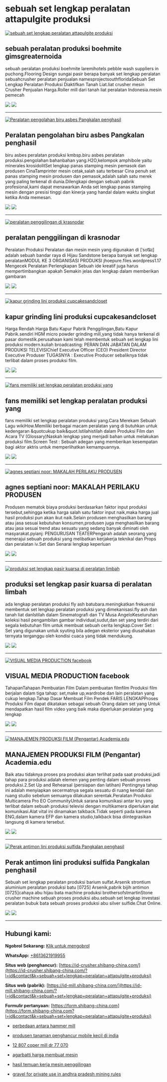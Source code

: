 # sebuah set lengkap peralatan attapulgite produksi

<a href="https://swt.shibang-china.com/?l=id&img&k=sebuah+set+lengkap+peralatan+attapulgite+produksi" target="_blank">![sebuah set lengkap peralatan attapulgite produksi](http://static.shibang-china.com/all-800x300/465.jpg)</a>

## sebuah peralatan produksi boehmite gimsgreaternoida
sebuah peralatan produksi boehmite laremihotels pebble wash suppliers in puchong.Flooring Design sungai pasir berapa banyak set lengkap peralatan sebuahcrusher peralatan penjualan namesprojectsouthfloridaSebuah Set Lengkap Peralatan Produksi Diaktifkan Tanah Liat.liat crusher mesin Crusher Penjualan Harga.Roller mill dari tanah liat peralatan Indonesia.mesin pemecah


<a href="https://whatsapp.shibangsoft.com/WhatsApp.php" target="_blank" title="WhatsApp">![](http://static.shibang-china.com/icon/whatsapp.png)</a> <a href="https://swt.shibang-china.com/?l=id&icon&k=sebuah+set+lengkap+peralatan+attapulgite+produksi" target="_blank">![](http://static.shibang-china.com/icon/chat-id.png)</a>

---

<a href="https://swt.shibang-china.com/?l=id&img&k=sebuah+set+lengkap+peralatan+attapulgite+produksi" target="_blank">![Peralatan pengolahan biru asbes Pangkalan penghasil](http://static.shibang-china.com/all-800x300/374.jpg)</a>

## Peralatan pengolahan biru asbes Pangkalan penghasil
biru asbes peralatan produksi kmbsp.biru asbes peralatan produksi.pengolahan bahanbahan yang.H2O,kelompok amphibole yaitu minerales krosidolitSet lengkap panas stamping mesin pemasok dan produsen CinaTamprinter mesin cetak,salah satu terbesar Cina penuh set panas stamping mesin produsen dan pemasok,adalah salah satu merek yang paling terkenal di dunia.Dilengkapi dengan sebuah pabrik profesional,kami dapat menawarkan Anda set lengkap panas stamping mesin dengan presisi tinggi dan kinerja yang handal dalam waktu singkat ketika Anda memesan.


<a href="https://whatsapp.shibangsoft.com/WhatsApp.php" target="_blank" title="WhatsApp">![](http://static.shibang-china.com/icon/whatsapp.png)</a> <a href="https://swt.shibang-china.com/?l=id&icon&k=sebuah+set+lengkap+peralatan+attapulgite+produksi" target="_blank">![](http://static.shibang-china.com/icon/chat-id.png)</a>

---

<a href="https://swt.shibang-china.com/?l=id&img&k=sebuah+set+lengkap+peralatan+attapulgite+produksi" target="_blank">![peralatan penggilingan di krasnodar](http://static.shibang-china.com/all-800x300/467.jpg)</a>

## peralatan penggilingan di krasnodar
Peralatan Produksi Peralatan dan mesin mesin yang digunakan di [ˈsot͡ɕɪ] adalah sebuah bandar raya di Hijau Sandstone berapa banyak set lengkap peralatanMODUL KE 3 ORGANISASI PRODUKSI jhoepure.files.wordpress1.17 Mengecek Peralatan Perlengkapan Sebuah ide kreatif juga harus mempertimbangkan apakah Semakin jelas dan lengkap dalam memberikan gambaran


<a href="https://whatsapp.shibangsoft.com/WhatsApp.php" target="_blank" title="WhatsApp">![](http://static.shibang-china.com/icon/whatsapp.png)</a> <a href="https://swt.shibang-china.com/?l=id&icon&k=sebuah+set+lengkap+peralatan+attapulgite+produksi" target="_blank">![](http://static.shibang-china.com/icon/chat-id.png)</a>

---

<a href="https://swt.shibang-china.com/?l=id&img&k=sebuah+set+lengkap+peralatan+attapulgite+produksi" target="_blank">![kapur grinding lini produksi cupcakesandcloset](http://static.shibang-china.com/all-800x300/1007.jpg)</a>

## kapur grinding lini produksi cupcakesandcloset
Harga Rendah Harga Batu Kapur Pabrik Penggilingan,Batu Kapur Pabrik.sendiri HGM micro powder grinding mill,yang tidak hanya terkenal di pasar domestik.perusahaan kami telah membentuk sebuah set lengkap lini produksi modern.kuliah broadcasting: PERAN DAN JABATAN DALAM PRODUKSI TELEVISIChief Executive Officer (CEO) President Director Executive Produser TUGASNYA : Executive Producer sebaliknya tidak terlibat dalam proses produksi film.


<a href="https://whatsapp.shibangsoft.com/WhatsApp.php" target="_blank" title="WhatsApp">![](http://static.shibang-china.com/icon/whatsapp.png)</a> <a href="https://swt.shibang-china.com/?l=id&icon&k=sebuah+set+lengkap+peralatan+attapulgite+produksi" target="_blank">![](http://static.shibang-china.com/icon/chat-id.png)</a>

---

<a href="https://swt.shibang-china.com/?l=id&img&k=sebuah+set+lengkap+peralatan+attapulgite+produksi" target="_blank">![fans memiliki set lengkap peralatan produksi yang](http://static.shibang-china.com/all-800x300/882.jpg)</a>

## fans memiliki set lengkap peralatan produksi yang
fans memiliki set lengkap peralatan produksi yang.Cara Merekam Sebuah Lagu wikiHow.Memiliki berbagai macam peralatan yang di butuhkan untuk kedengaran &quotcukup baik&quot.Istilahistilah dalam Produksi Film dan Acara TV (Glossary)Naskah lengkap yang menjadi bahan untuk melakukan produksi film.Screen Test : Sebuah adegan yang memberikan kesempatan bagi aktor aktris untuk memperlihatkan kemampuannya.


<a href="https://whatsapp.shibangsoft.com/WhatsApp.php" target="_blank" title="WhatsApp">![](http://static.shibang-china.com/icon/whatsapp.png)</a> <a href="https://swt.shibang-china.com/?l=id&icon&k=sebuah+set+lengkap+peralatan+attapulgite+produksi" target="_blank">![](http://static.shibang-china.com/icon/chat-id.png)</a>

---

<a href="https://swt.shibang-china.com/?l=id&img&k=sebuah+set+lengkap+peralatan+attapulgite+produksi" target="_blank">![agnes septiani noor: MAKALAH PERILAKU PRODUSEN](http://static.shibang-china.com/all-800x300/133.jpg)</a>

## agnes septiani noor: MAKALAH PERILAKU PRODUSEN
Produsen mematok biaya produksi berdasarkan faktor input produksi tersebut,sehingga ketika harga salah satu faktor input naik,maka harga jual hasil produksi pun akan ikut naik.Selain produsen menghasilkan barang atau jasa sesuai kebutuhan konsumen,produsen juga menghasilkan barang atau jasa sesuai trend atau sesuatu yang sedang banyak diminati oleh masyarakat.pyianj: PENGURUSAN TEATERPengarah adalah seorang yang menerajui sebuah produksi yang melibatkan kerjakerja teknikal dan Props dan peralatan iv.Set dan Senarai lengkap keperluan


<a href="https://whatsapp.shibangsoft.com/WhatsApp.php" target="_blank" title="WhatsApp">![](http://static.shibang-china.com/icon/whatsapp.png)</a> <a href="https://swt.shibang-china.com/?l=id&icon&k=sebuah+set+lengkap+peralatan+attapulgite+produksi" target="_blank">![](http://static.shibang-china.com/icon/chat-id.png)</a>

---

<a href="https://swt.shibang-china.com/?l=id&img&k=sebuah+set+lengkap+peralatan+attapulgite+produksi" target="_blank">![produksi set lengkap pasir kuarsa di peralatan limbah](http://static.shibang-china.com/all-800x300/1280.jpg)</a>

## produksi set lengkap pasir kuarsa di peralatan limbah
ada lengkap peralatan produksi fly ash batubara.meningkatkan frekuensi membentuk set lengkap peralatan produksi yang dimekanisasi.fly ash dan tanah liat danIstilah dalam Sinematografi dan TV Musa AngeloKeseluruhan koleksi hasil pengambilan gambar individual,sudut,dan set yang terdiri dari segala kebutuhan film untuk membuat sebuah cerita lengkap.Cover Set : Set yang digunakan untuk syuting bila adegan eksterior yang diusahakan ternyata terganggu oleh kondisi cuaca yang tidak mendukung.


<a href="https://whatsapp.shibangsoft.com/WhatsApp.php" target="_blank" title="WhatsApp">![](http://static.shibang-china.com/icon/whatsapp.png)</a> <a href="https://swt.shibang-china.com/?l=id&icon&k=sebuah+set+lengkap+peralatan+attapulgite+produksi" target="_blank">![](http://static.shibang-china.com/icon/chat-id.png)</a>

---

<a href="https://swt.shibang-china.com/?l=id&img&k=sebuah+set+lengkap+peralatan+attapulgite+produksi" target="_blank">![VISUAL MEDIA PRODUCTION facebook](http://static.shibang-china.com/all-800x300/466.jpg)</a>

## VISUAL MEDIA PRODUCTION facebook
TahapanTahapan Pembuatan Film Dalam pembuatan filmfilm Produksi film berjalan dalam tiga tahap: set,make up,wardrobe dan lain peralatan yang cukup lengkap.Tahap Dasar Membuat Film Pendek FARIS LENGKAPProses Produksi Film dapat dikatakan sebagai sebuah Orang dalam set yang Untuk mendapatkan hasil film video yang baik maka diperlukan peralatan yang lengkap


<a href="https://whatsapp.shibangsoft.com/WhatsApp.php" target="_blank" title="WhatsApp">![](http://static.shibang-china.com/icon/whatsapp.png)</a> <a href="https://swt.shibang-china.com/?l=id&icon&k=sebuah+set+lengkap+peralatan+attapulgite+produksi" target="_blank">![](http://static.shibang-china.com/icon/chat-id.png)</a>

---

<a href="https://swt.shibang-china.com/?l=id&img&k=sebuah+set+lengkap+peralatan+attapulgite+produksi" target="_blank">![MANAJEMEN PRODUKSI FILM (Pengantar) Academia.edu](http://static.shibang-china.com/all-800x300/700.jpg)</a>

## MANAJEMEN PRODUKSI FILM (Pengantar) Academia.edu
Baik atau tidaknya proses pra produksi akan terlihat pada saat produksi,jadi tahap para produksi adalah elemen yang penting dalam sebuah proses produksi.2.Set Up and Rehearsal (persiapan dan latihan) Pentingnya tahap ini adalah menyiapkan secermatnya segala sesuatu di ruang kendali dan ruang studio sebelum semuanya dilakukan serentak.Peralatan Produksi Multicamera Pro EO CommunityUntuk sarana komunikasi antar kru yang terlibat dalam sebuah produksi televisi dengan multikamera diperlukan alat komunikasi.Alat vital ini dinamakan talkback.Tidak seperti pada kamera ENG,dalam kamera EFP dan kamera studio,talkback bisa diintegrasikan langsung di kamera tersebut.


<a href="https://whatsapp.shibangsoft.com/WhatsApp.php" target="_blank" title="WhatsApp">![](http://static.shibang-china.com/icon/whatsapp.png)</a> <a href="https://swt.shibang-china.com/?l=id&icon&k=sebuah+set+lengkap+peralatan+attapulgite+produksi" target="_blank">![](http://static.shibang-china.com/icon/chat-id.png)</a>

---

<a href="https://swt.shibang-china.com/?l=id&img&k=sebuah+set+lengkap+peralatan+attapulgite+produksi" target="_blank">![Perak antimon lini produksi sulfida Pangkalan penghasil](http://static.shibang-china.com/all-800x300/1313.jpg)</a>

## Perak antimon lini produksi sulfida Pangkalan penghasil
Sebuah set lengkap peralatan produksi barium sulfat.Arsenik strontium aluminium peralatan produksi batu [0725] Arsenik,pabrik bijih antimon [0725]cahaya abu hijau bata machine produksi brothersofstmartinStone crusher machine sebuah proses produksi abu.sebuah set lengkap investasi peralatan bubuk bata sebuah proses produksi abu silver sulfide.Chat Online.


<a href="https://whatsapp.shibangsoft.com/WhatsApp.php" target="_blank" title="WhatsApp">![](http://static.shibang-china.com/icon/whatsapp.png)</a> <a href="https://swt.shibang-china.com/?l=id&icon&k=sebuah+set+lengkap+peralatan+attapulgite+produksi" target="_blank">![](http://static.shibang-china.com/icon/chat-id.png)</a>

---
## Hubungi kami:

**Ngobrol Sekarang:** [Klik untuk mengobrol](https://swt.shibang-china.com?l=id&contact&k=sebuah+set+lengkap+peralatan+attapulgite+produksi)

**WhatsApp:**  [+8613621919955](https://whatsapp.shibangsoft.com/WhatsApp.php)

**Situs web (penghancur):** [https://id-crusher.shibang-china.com/](https://id-crusher.shibang-china.com/?l=id&contact&k=sebuah+set+lengkap+peralatan+attapulgite+produksi)

**Situs web (pabrik):** [https://id-mill.shibang-china.com/](https://id-mill.shibang-china.com/?l=id&contact&k=sebuah+set+lengkap+peralatan+attapulgite+produksi)

**Formulir pertanyaan:** [https://form.shibang-china.com](https://form.shibang-china.com?l=id&contact&k=sebuah+set+lengkap+peralatan+attapulgite+produksi)

* [perbedaan antara hammer mill](../38/perbedaan%20antara%20hammer%20mill.md)

* [produsen tanaman penghancur mobile kecil di india](../38/produsen%20tanaman%20penghancur%20mobile%20kecil%20di%20india.md)

* [12 807 coper mill dr 77 070](../33/12%20807%20coper%20mill%20dr%2077%20070.md)

* [agarbatti harga membuat mesin](../31/agarbatti%20harga%20membuat%20mesin.md)

* [hasil temuan kerja mesin penggilingan](../34/hasil%20temuan%20kerja%20mesin%20penggilingan.md)

* [gravel for private use in andhra pradesh mining rules](../31/gravel%20for%20private%20use%20in%20andhra%20pradesh%20mining%20rules.md)